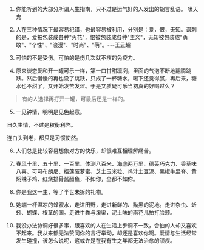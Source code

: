 1.  你能听到的大部分所谓人生指南，只不过是运气好的人发出的胡言乱语。
    嚎天鬼

2.  人在三种情况下最容易犯错，也最容易被利用，分别是：爱，恨，无知。讽刺的是，爱被包装成各种"火花"，恨被包装成各种"主义"，无知被包装成"勇敢"、"个性"、"浪漫"、"时尚"、"萌"。---王云超

3.  可怕的不是受伤。可怕的是伤几次就不疼的免疫力。

4.  原来谈恋爱和开一罐可乐一样，第一口甘甜凛冽，里面的气泡不断地翻腾跳跃。然后慢慢的再也没了跳跃，只成了一杯糖水，喝下还觉得腻，再后来，糖水也不甜了，又开始发苦发涩。于是又质疑可乐当初真的好喝过么？

> 有的人选择再打开一罐，可最后还是一样的。

5.  一见钟情，明明是见色起意。

日久生情，不过是权衡利弊。

连白头到老，都只是习惯使然。

6.  人们总是比较容易想象对方的快乐，却很难互相理解痛苦。

7.  春风十里、五十里、一百里、体测八百米、海底两万里、德芙巧克力、香草味八喜、可可布朗尼、榴莲菠萝蜜、芝士玉米粒、鸡汁土豆泥、黑椒牛里脊、黄焖辣子鸡、红烧排骨酱醋鱼，不如你，全都不如你。

8.  你是我这一生，等了半世未拆的礼物。

9.  她端一杯温凉的蜂蜜水，走进田野，走进新鲜的、黝黑的泥地。走进杂虫、蚯蚓、蝴蝶、根茎的国。走进牛粪与溪渠，泥土味的雨花儿拍打脸颊。

10. 我没办法协调好很多事，跟喜欢的人在生活上步调不一致，合拍的人却又喜欢不起来。我从来都无法赞同你的言行举动，却还是喜欢你啊。爱情与生活经常发生碰撞，该怎么说呢，这或许是在我有生之年都无法治愈的顽疾。

